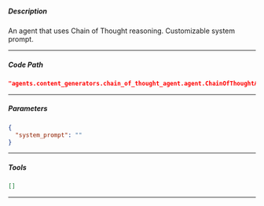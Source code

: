 ##### Description
An agent that uses Chain of Thought reasoning. Customizable system prompt.

---

##### Code Path
```json
"agents.content_generators.chain_of_thought_agent.agent.ChainOfThoughtAgent"
```
---


##### Parameters
```json
{
  "system_prompt": ""
}
```
---

##### Tools
```json
[]
```
---

